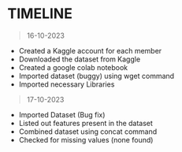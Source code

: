 # TIMELINE
> 16-10-2023
- Created a Kaggle account for each member
- Downloaded the dataset from Kaggle
- Created a google colab notebook
- Imported dataset (buggy) using wget command
- Imported necessary Libraries
> 17-10-2023
- Imported Dataset (Bug fix)
- Listed out features present in the dataset
- Combined dataset using concat command
- Checked for missing values (none found)
